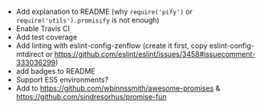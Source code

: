 - Add explanation to README (why `require('pify')` or `require('utils').promisify` is not enough)
- Enable Travis CI
- Add test coverage
- Add linting with eslint-config-zenflow (create it first, copy eslint-config-mtdirect or https://github.com/eslint/eslint/issues/3458#issuecomment-333036299)
- add badges to README
- Support ES5 environments?
- Add to https://github.com/wbinnssmith/awesome-promises & https://github.com/sindresorhus/promise-fun
